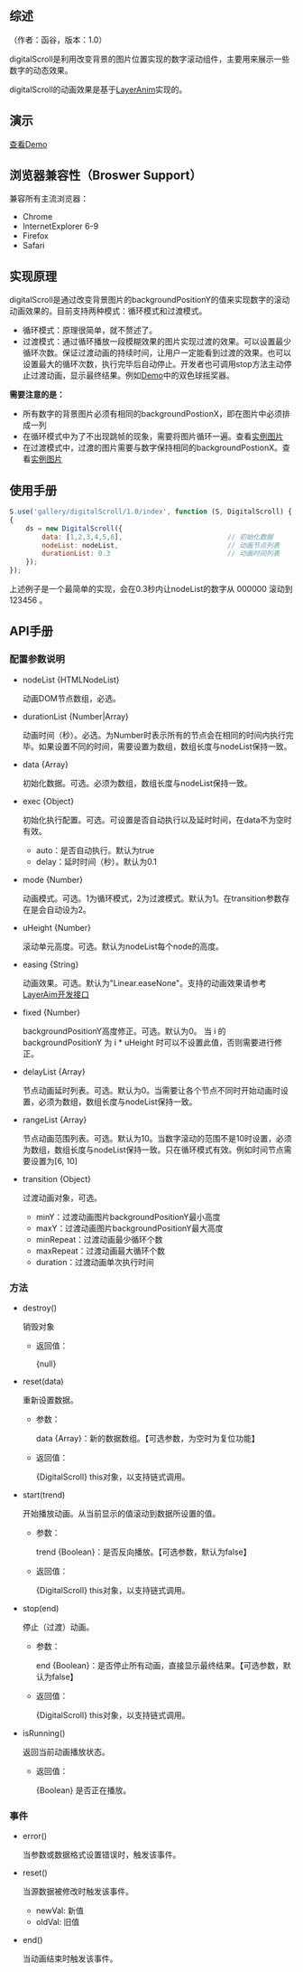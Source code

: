 ## 综述

（作者：函谷，版本：1.0）

digitalScroll是利用改变背景的图片位置实现的数字滚动组件，主要用来展示一些数字的动态效果。

digitalScroll的动画效果是基于[LayerAnim](http://gallery.kissyui.com/layer-anim/1.0/guide/index.html)实现的。


## 演示

[查看Demo](http://gallery.kissyui.com/digitalScroll/1.0/demo/index.html)


## 浏览器兼容性（Broswer Support）

兼容所有主流浏览器：

* Chrome
* InternetExplorer 6-9
* Firefox
* Safari

## 实现原理

digitalScroll是通过改变背景图片的backgroundPositionY的值来实现数字的滚动动画效果的。目前支持两种模式：循环模式和过渡模式。

* 循环模式：原理很简单，就不赘述了。
* 过渡模式：通过循环播放一段模糊效果的图片实现过渡的效果。可以设置最少循环次数。保证过渡动画的持续时间，让用户一定能看到过渡的效果。也可以设置最大的循环次数，执行完毕后自动停止。开发者也可调用stop方法主动停止过渡动画，显示最终结果。例如[Demo](http://gallery.kissyui.com/digitalScroll/1.0/demo/index.html)中的双色球摇奖器。

**需要注意的是：**

* 所有数字的背景图片必须有相同的backgroundPostionX，即在图片中必须排成一列
* 在循环模式中为了不出现跳帧的现象，需要将图片循环一遍。查看[实例图片](http://img01.taobaocdn.com/tps/i1/T1u2ioXpJhXXbYQlri-18-480.png)
* 在过渡模式中，过渡的图片需要与数字保持相同的backgroundPostionX。查看[实例图片](http://img03.taobaocdn.com/tps/i3/T17.4mFdVhXXaynojr-160-3198.png)

## 使用手册

```javascript
S.use('gallery/digitalScroll/1.0/index', function (S, DigitalScroll) {
{
    ds = new DigitalScroll({
		data: [1,2,3,4,5,6],                          // 初始化数据
		nodeList: nodeList,                           // 动画节点列表
		durationList: 0.3                             // 动画时间列表
	});
});
```

上述例子是一个最简单的实现，会在0.3秒内让nodeList的数字从 000000 滚动到 123456 。

## API手册

### 配置参数说明

- nodeList {HTMLNodeList}

	动画DOM节点数组，必选。

- durationList {Number|Array}

	动画时间（秒）。必选。为Number时表示所有的节点会在相同的时间内执行完毕。如果设置不同的时间，需要设置为数组，数组长度与nodeList保持一致。
  	
- data {Array}
	
	初始化数据。可选。必须为数组，数组长度与nodeList保持一致。

- exec {Object}
	
	初始化执行配置。可选。可设置是否自动执行以及延时时间，在data不为空时有效。
	
	- auto：是否自动执行。默认为true 
	- delay：延时时间（秒）。默认为0.1
	
- mode {Number}
	
	动画模式。可选。1为循环模式，2为过渡模式。默认为1。在transition参数存在是会自动设为2。
	
- uHeight {Number}

	滚动单元高度。可选。默认为nodeList每个node的高度。

- easing {String}

	动画效果。可选。默认为"Linear.easeNone"。支持的动画效果请参考 [LayerAim开发接口](http://gallery.kissyui.com/layer-anim/1.0/guide/index.html#开发接口（API）)
	
- fixed {Number}

	backgroundPositionY高度修正。可选。默认为0。 当 i 的backgroundPositionY 为 i * uHeight 时可以不设置此值，否则需要进行修正。

- delayList {Array}
			
	节点动画延时列表。可选。默认为0。当需要让各个节点不同时开始动画时设置，必须为数组，数组长度与nodeList保持一致。
			
- rangeList {Array}	

	节点动画范围列表。可选。默认为10。当数字滚动的范围不是10时设置，必须为数组，数组长度与nodeList保持一致。只在循环模式有效。例如时间节点需要设置为[6, 10]
	
- transition {Object}
	
	过渡动画对象，可选。
	
	- minY：过渡动画图片backgroundPositionY最小高度
	- maxY：过渡动画图片backgroundPositionY最大高度
	- minRepeat：过渡动画最少循环个数
	- maxRepeat：过渡动画最大循环个数
	- duration：过渡动画单次执行时间
	
### 方法

- destroy()

   销毁对象

   * 返回值：

      {null} 
   
- reset(data)

   重新设置数据。
   
   * 参数：
   
      data {Array}：新的数据数组。【可选参数，为空时为复位功能】
   
   * 返回值：

      {DigitalScroll} this对象，以支持链式调用。

- start(trend)

   开始播放动画。从当前显示的值滚动到数据所设置的值。
   
   * 参数：
   
      trend {Boolean}：是否反向播放。【可选参数，默认为false】

   * 返回值：

      {DigitalScroll} this对象，以支持链式调用。

- stop(end)

   停止（过渡）动画。
   
   * 参数：
   
      end {Boolean}：是否停止所有动画，直接显示最终结果。【可选参数，默认为false】

   * 返回值：

      {DigitalScroll} this对象，以支持链式调用。

- isRunning()

   返回当前动画播放状态。

   * 返回值：

      {Boolean} 是否正在播放。
      
### 事件

- error()

   当参数或数据格式设置错误时，触发该事件。
   
- reset()

   当源数据被修改时触发该事件。
   	
   - newVal: 新值
   - oldVal: 旧值
   
- end()
	
   当动画结束时触发该事件。   	   

